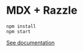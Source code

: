 # MDX + Razzle

```shell
npm install
npm start
```

[See documentation](https://mdxjs.com/getting-started/razzle)
